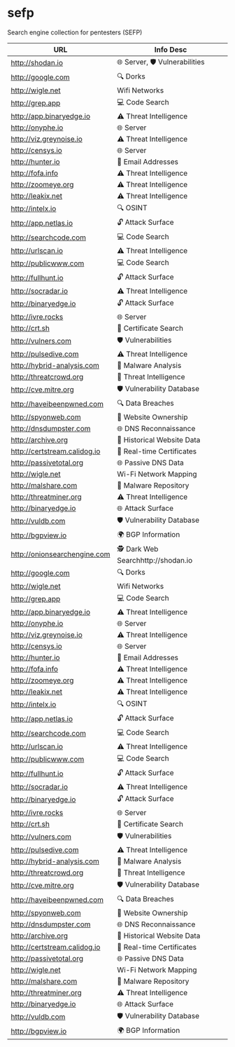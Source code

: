 # sefp
Search engine collection for pentesters (SEFP)

| URL | Info Desc |
|----------|----------|
| http://shodan.io  | 🌐 Server, 🛡️ Vulnerabilities |
| http://google.com  | 🔍 Dorks |
| http://wigle.net  | Wifi Networks |
| http://grep.app  | 💻 Code Search |
| http://app.binaryedge.io  | ⚠️ Threat Intelligence |
| http://onyphe.io  | 🌐 Server |
| http://viz.greynoise.io  | ⚠️ Threat Intelligence |
| http://censys.io  | 🌐 Server |
| http://hunter.io  | 📧 Email Addresses |
| http://fofa.info  | ⚠️ Threat Intelligence |
| http://zoomeye.org  | ⚠️ Threat Intelligence |
| http://leakix.net  | ⚠️ Threat Intelligence |
| http://intelx.io  | 🔍 OSINT |
| http://app.netlas.io  | 🔓 Attack Surface |
| http://searchcode.com  | 💻 Code Search |
| http://urlscan.io  | ⚠️ Threat Intelligence |
| http://publicwww.com  | 💻 Code Search |
| http://fullhunt.io  | 🔓 Attack Surface |
| http://socradar.io  | ⚠️ Threat Intelligence |
| http://binaryedge.io  | 🔓 Attack Surface |
| http://ivre.rocks  | 🌐 Server |
| http://crt.sh  | 🔐 Certificate Search |
| http://vulners.com  | 🛡️ Vulnerabilities |
| http://pulsedive.com  | ⚠️ Threat Intelligence |
| http://hybrid-analysis.com  | 🦠 Malware Analysis |
| http://threatcrowd.org  | 👥 Threat Intelligence |
| http://cve.mitre.org  | 🛡️ Vulnerability Database |
| http://haveibeenpwned.com  | 🔍 Data Breaches |
| http://spyonweb.com  | 🔎 Website Ownership |
| http://dnsdumpster.com  | 🌐 DNS Reconnaissance |
| http://archive.org  | 📜 Historical Website Data |
| http://certstream.calidog.io  | 🔐 Real-time Certificates |
| http://passivetotal.org  | 🌐 Passive DNS Data |
| http://wigle.net  | Wi-Fi Network Mapping |
| http://malshare.com  | 🦠 Malware Repository |
| http://threatminer.org  | ⚠️ Threat Intelligence |
| http://binaryedge.io  | 🌐 Attack Surface |
| http://vuldb.com  | 🛡️ Vulnerability Database |
| http://bgpview.io  | 🌍 BGP Information |
| http://onionsearchengine.com  | 🕵️ Dark Web Searchhttp://shodan.io  |
| http://google.com  | 🔍 Dorks |
| http://wigle.net  | Wifi Networks |
| http://grep.app  | 💻 Code Search |
| http://app.binaryedge.io  | ⚠️ Threat Intelligence |
| http://onyphe.io  | 🌐 Server |
| http://viz.greynoise.io  | ⚠️ Threat Intelligence |
| http://censys.io  | 🌐 Server |
| http://hunter.io  | 📧 Email Addresses |
| http://fofa.info  | ⚠️ Threat Intelligence |
| http://zoomeye.org  | ⚠️ Threat Intelligence |
| http://leakix.net  | ⚠️ Threat Intelligence |
| http://intelx.io  | 🔍 OSINT |
| http://app.netlas.io  | 🔓 Attack Surface |
| http://searchcode.com  | 💻 Code Search |
| http://urlscan.io  | ⚠️ Threat Intelligence |
| http://publicwww.com  | 💻 Code Search |
| http://fullhunt.io  | 🔓 Attack Surface |
| http://socradar.io  | ⚠️ Threat Intelligence |
| http://binaryedge.io  | 🔓 Attack Surface |
| http://ivre.rocks  | 🌐 Server |
| http://crt.sh  | 🔐 Certificate Search |
| http://vulners.com  | 🛡️ Vulnerabilities |
| http://pulsedive.com  | ⚠️ Threat Intelligence |
| http://hybrid-analysis.com  | 🦠 Malware Analysis |
| http://threatcrowd.org  | 👥 Threat Intelligence |
| http://cve.mitre.org  | 🛡️ Vulnerability Database |
| http://haveibeenpwned.com  | 🔍 Data Breaches |
| http://spyonweb.com  | 🔎 Website Ownership |
| http://dnsdumpster.com  | 🌐 DNS Reconnaissance |
| http://archive.org  | 📜 Historical Website Data |
| http://certstream.calidog.io  | 🔐 Real-time Certificates |
| http://passivetotal.org  | 🌐 Passive DNS Data |
| http://wigle.net  | Wi-Fi Network Mapping |
| http://malshare.com  | 🦠 Malware Repository |
| http://threatminer.org  | ⚠️ Threat Intelligence |
| http://binaryedge.io  | 🌐 Attack Surface |
| http://vuldb.com  | 🛡️ Vulnerability Database |
| http://bgpview.io  | 🌍 BGP Information |
